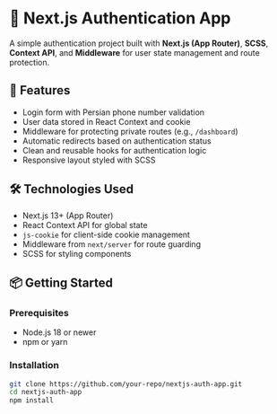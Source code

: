 # 🔐 Next.js Authentication App

A simple authentication project built with **Next.js (App Router)**, **SCSS**, **Context API**, and **Middleware** for user state management and route protection.

## 🚀 Features

- Login form with Persian phone number validation
- User data stored in React Context and cookie
- Middleware for protecting private routes (e.g., `/dashboard`)
- Automatic redirects based on authentication status
- Clean and reusable hooks for authentication logic
- Responsive layout styled with SCSS

## 🛠️ Technologies Used

- Next.js 13+ (App Router)
- React Context API for global state
- `js-cookie` for client-side cookie management
- Middleware from `next/server` for route guarding
- SCSS for styling components

## 📦 Getting Started

### Prerequisites

- Node.js 18 or newer
- npm or yarn

### Installation

```bash
git clone https://github.com/your-repo/nextjs-auth-app.git
cd nextjs-auth-app
npm install
```
